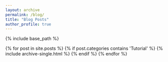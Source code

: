 ```yaml
---
layout: archive
permalink: /blog/
title: "Blog Posts"
author_profile: true
---
```


{% include base_path %}

{% for post in site.posts %}
  {% if post.categories contains 'Tutorial' %}
    {% include archive-single.html %}
  {% endif %}
{% endfor %}